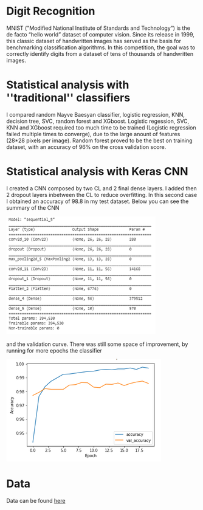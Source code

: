 # Digit Recognition

MNIST ("Modified National Institute of Standards and Technology") is the de facto “hello world” dataset of computer vision. 
Since its release in 1999, this classic dataset of handwritten images has served as the basis for benchmarking classification algorithms. 
In this competition, the goal was to correctly identify digits from a dataset of tens of thousands of handwritten images.

# Statistical analysis with ''traditional'' classifiers

I compared random Nayve Baesyan classifier, logistic regression, KNN, decision tree, SVC, random forest and XGboost.
Logistic regession, SVC, KNN and XGboost required too much time to be trained (Logistic regression failed multiple times to converge), due
to the large anount of features (28*28 pixels per image). Random forest proved to be the best on training dataset, with an accuracy of
96% on the cross validation score.

# Statistical analysis with Keras CNN
I created a CNN composed by two CL and 2 final dense layers. I added then 2 dropout layers inbetween the CL to reduce overfitting. In this
second case I obtained an accuracy of 98.8 in my test dataset. Below you can see the summary of the CNN

![](https://github.com/luigigreselin/digit_recognition/blob/main/CNN%20digit.PNG)

and the validation curve. There was still some space of improvement, by running for more epochs the classifier

![](https://github.com/luigigreselin/digit_recognition/blob/main/accuracy%20CNN.PNG)

# Data
Data can be found [here](https://www.kaggle.com/c/digit-recognizer) 
